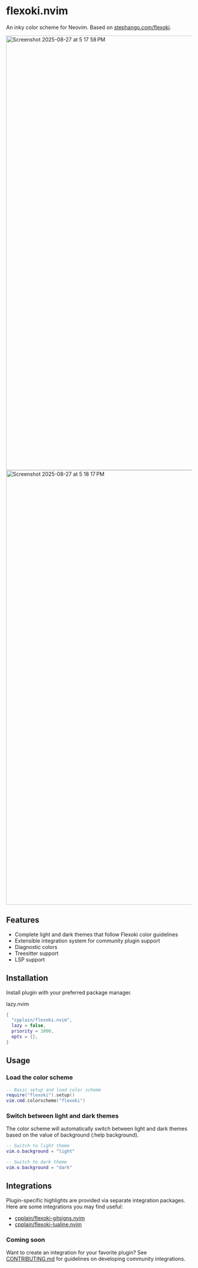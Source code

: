 # flexoki.nvim

An inky color scheme for Neovim. Based on [stephango.com/flexoki](https://stephango.com/flexoki).

<img width="1824" height="1175" alt="Screenshot 2025-08-27 at 5 17 58 PM" src="https://github.com/user-attachments/assets/610a76b1-f432-4df3-b319-dd7441d83910" />
<img width="1824" height="1175" alt="Screenshot 2025-08-27 at 5 18 17 PM" src="https://github.com/user-attachments/assets/8f0dfe39-e988-4ed5-a737-f241461bb082" />

## Features

- Complete light and dark themes that follow Flexoki color guidelines
- Extensible integration system for community plugin support
- Diagnostic colors
- Treesitter support
- LSP support

## Installation

Install plugin with your preferred package manager.

lazy.nvim

```lua
{
  "cpplain/flexoki.nvim",
  lazy = false,
  priority = 1000,
  opts = {},
}
```

## Usage

### Load the color scheme

```lua
-- Basic setup and load color scheme
require("flexoki").setup()
vim.cmd.colorscheme("flexoki")
```

### Switch between light and dark themes

The color scheme will automatically switch between light and dark themes based on the value of background (:help background).

```lua
-- Switch to light theme
vim.o.background = "light"

-- Switch to dark theme
vim.o.background = "dark"
```

## Integrations

Plugin-specific highlights are provided via separate integration packages. Here are some integrations you may find useful:

- [cpplain/flexoki-gitsigns.nvim](https://github.com/cpplain/flexoki-gitsigns.nvim)
- [cpplain/flexoki-lualine.nvim](https://github.com/cpplain/flexoki-lualine.nvim)

### Coming soon

Want to create an integration for your favorite plugin? See [CONTRIBUTING.md](CONTRIBUTING.md) for guidelines on developing community integrations.
